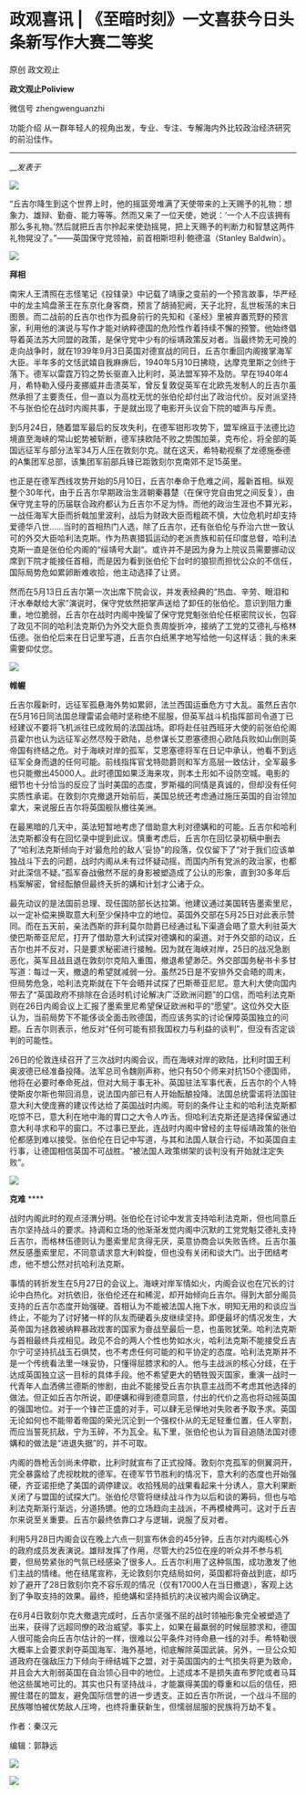

#  政观喜讯 | 《至暗时刻》一文喜获今日头条新写作大赛二等奖

原创 政文观止 

**政文观止Poliview** 

微信号 zhengwenguanzhi

功能介绍 从一群年轻人的视角出发，专业、专注、专解海内外比较政治经济研究的前沿佳作。

____

___发表于_


![](/images/370/2.jpeg)

  

  

“丘吉尔降生到这个世界上时，他的摇篮旁堆满了天使带来的上天赐予的礼物：想象力、雄辩、勤奋、能力等等。然而又来了一位天使，她说：‘一个人不应该拥有那么多礼物。’然后就把丘吉尔拎起来使劲摇晃，把上天赐予的判断力和智慧这两件礼物晃没了。”——英国保守党领袖，前首相斯坦利·鲍德温（Stanley
Baldwin）。

  

![](/images/370/3.jpeg)

  

  

  

 **拜相**

  

南宋人王清照在志怪笔记《投辖录》中记载了靖康之变前的一个预言故事，华严经中的龙主鸠盘荼王在东京化身客商，预言了胡骑犯阙，天子北狩，乱世板荡的末日图景。而二战前的丘吉尔也作为孤身前行的先知和《圣经》里被弃置荒野的预言家，利用他的演说与写作才能对纳粹德国的危险性作着持续不懈的预警。他始终倡导着英法苏大同盟的政策，是保守党中少有的绥靖政策反对者。当最终势无可挽的走向战争时，就在1939年9月3日英国对德宣战的同日，丘吉尔重回内阁接掌海军大臣。半年多的文恬武嬉自我麻痹后，1940年5月10日拂晓，达摩克里斯之剑终于落下。德军以雷霆万钧之势长驱直入比利时，英法盟军猝不及防。早在1940年4月，希特勒入侵丹麦挪威并击溃英军，曾反复敦促英军在北欧先发制人的丘吉尔虽然承担了主要责任，但一直以为高枕无忧的张伯伦却付出了政治代价。反对派坚持不与张伯伦在战时内阁共事，于是就出现了电影开头议会下院的嘘声与斥责。

  

到5月24日，随着盟军最后的反攻失利，在德军钳形攻势下，盟军绵亘于法德比边境直至海峡的常山蛇势被斩断，德军挟欧陆不败之势围加莱，克布伦，将全部的英国远征军与部分法军34万人压在敦刻尔克。就在这天，希特勒视察了龙德施泰德的A集团军总部，该集团军前部兵锋已距敦刻尔克南郊不足15英里。

  

也正是在德军西线攻势开始的5月10日，丘吉尔奉命于危难之间，履新首相。纵观整个30年代，由于丘吉尔早期政治生涯朝秦暮楚（在保守党自由党之间反复），由保守党主导的历届联合政府都认为丘吉尔不足为恃。而他的政治生涯也不算光彩，一战任海军大臣而折戟加里波利，战后为财政大臣而粗疏不慎，大位危机时却支持爱德华八世……当时的首相热门人选，除了丘吉尔，还有张伯伦与乔治六世一致认可的外交大臣哈利法克斯。作为热衷猎狐运动的老派贵族和前任印度总督，哈利法克斯一直是张伯伦内阁的“绥靖号大副“。或许并不是因为身为上院议员需要挪动议席到下院才能接任首相，而是因为看到张伯伦下台时的狼狈而担忧公众的不信任，国际局势危如累卵断难收拾，他主动选择了让贤。

  

然而在5月13日丘吉尔第一次出席下院会议，并发表经典的“热血、辛劳、眼泪和汗水奉献给大家”演说时，保守党依然把掌声送给了卸任的张伯伦。意识到阻力重重，地位脆弱，丘吉尔在战时内阁中挽留了保守党党魁张伯伦任枢密院议长，包容了政见不同的哈利法克斯仍为外交大臣负责周旋折冲，接纳了工党的艾德礼与格林伍德。张伯伦后来在日记里写道，丘吉尔白纸黑字地写给他一句这样话：我的未来需要仰仗您。

  

![](/images/370/4.jpeg)

  

 **帷幄**

  

丘吉尔履新时，远征军孤悬海外势如累卵，法兰西国运垂危方寸大乱。虽然丘吉尔在5月16日同法国总理雷诺会晤时坚称绝不屈服，但英军战斗机指挥部司令道丁已经建议不要将飞机派往已成败局的法国战场。即将赴任驻西班牙大使的前张伯伦阁员霍尔也认为远征军必然尽殁于欧陆，总参谋长艾恩塞德担心欧陆兵败如山倒则英帝国有终结之危。对于海峡对岸的孤军，艾恩塞德将军在日记中承认，他看不到远征军全身而退的任何可能。前线指挥官戈特勋爵则和军方高层一致估计，全军最多也只能撤出45000人。此时德国如果泛海来攻，则本土形如不设防空城。电影的细节也十分恰当的反应了当时美国的态度，罗斯福的同情是真诚的，但却没有任何实质性承诺。在敦刻尔克撤退开始前后，美国总统还考虑通过施压英国的自治领加拿大，来说服丘吉尔将英国舰队撤往美洲。

  

在最黑暗的几天中，英法短暂地考虑了借助意大利对德媾和的可能。丘吉尔和哈利法克斯都没有在回忆录中提到此议。慎重考虑后，丘吉尔在回忆录初稿中删去了“哈利法克斯倾向于对‘最危险的敌人’妥协”的段落，仅仅留下了“对于我们应该单独战斗下去的问题，战时内阁从未有过怀疑动摇，而国内所有党派的政治家，也都对此深信不疑。”孤军奋战傲然不屈的身影被塑造成了公认的形象，直到30多年后档案解密，曾经酝酿但最终夭折的媾和计划才公诸于众。

  

最先动议的是法国前总理、现任国防部长达拉第。他建议通过美国转告墨索里尼，以一定补偿来换取意大利至少保持中立的地位。英国外交部在5月25日对此表示赞同。而在五天前，亲法西斯的菲利莫尔勋爵已经通过私下渠道会晤了意大利驻英大使巴斯蒂亚尼尼，打开了借助意大利试探对德媾和的渠道。对于外交部的动议，丘吉尔也并不反对，只是要求秘密进行接触。因为就在海峡对岸，25日的战况急剧恶化，英军且战且退在敦刻尔克陷入重围，撤退希望渺茫。外交部国务秘书卡多甘写道：每过一天，撤退的希望就减弱一分。虽然25日是不安排外交会晤的周末，但局势危急，哈利法克斯就在下午会晤并试探了巴斯蒂亚尼尼。意大利大使向国内带去了“英国政府不排除在合适时机讨论解决广泛欧洲问题”的口信，而哈利法克斯则在26日内阁会议上汇报了墨索里尼希望保证欧洲和平的“愿望”。这位外交大臣认为，当前局势下不能侈谈全面击败德国，而应该务实的讨论保障英国独立的问题。丘吉尔则表示，他反对“任何可能有损我国权力与利益的谈判”，但没有否定谈判的可能性。

  

26日的伦敦连续召开了三次战时内阁会议，而在海峡对岸的欧陆，比利时国王利奥波德已经准备投降。法军总司令魏刚声称，他只有50个师来对抗150个德国师，他将在必要时奉命死战，但对大局于事无补。英国驻法军事代表，丘吉尔的个人特使斯皮尔斯也带回消息，说法国内部已有人开始酝酿投降。法国总统雷诺将法国驻意大利大使庞赛的建议传达给了英国战时内阁。苛刻的条件让主和的哈利法克斯都吃惊不已，意大利在地中海的胃口之大令人咋舌。但哈利法克斯还是选择保留通过意大利寻求和平的窗口。不过事已至此，连战时内阁中曾经的主导绥靖政策的张伯伦都感到难以接受。张伯伦在日记中写道，与其和法国人联合行动，不如英国自主行事，让德国相信英国不可战胜。“被法国人政策绑架的谈判没有开始就注定失败”。

  

![](/images/370/5.jpeg)

  

 **克难** ****

  

战时内阁此时的观点泾渭分明。张伯伦在讨论中发言支持哈利法克斯，但也同意丘吉尔坚持战斗的要求。持调和立场的他渐渐发觉内阁中沉默的工党党魁艾德礼支持丘吉尔，而格林伍德则认为墨索里尼贪得无厌，英意协商会以失败告终。丘吉尔虽然反感墨索里尼，不同意请求意大利斡旋，但也没有关闭和谈大门。出于团结考虑，他不想公然对抗哈利法克斯。

  

事情的转折发生在5月27日的会议上。海峡对岸军情如火，内阁会议也在冗长的讨论中白热化。对抗依旧，张伯伦还在和稀泥，却开始倾向丘吉尔。得到大部分阁员支持的丘吉尔态度开始强硬。首相认为不能被法国人拖下水，明知无用的和谈应当终止，不能为了讨好猪一样的队友而硬着头皮继续坚持。即便最坏的情况发生，大英帝国为拯救被纳粹暴政戕害的国家为奋战至最后一息，也虽败犹荣。哈利法克斯与首相最终兵戎相见。政见不合的两人个性也势如水火，哈利法克斯不能接受丘吉尔宁可坚持抗战玉石俱焚，也不考虑任何可能的和平协定的态度。哈利法克斯并不是一个传统看法里一味妥协，只懂得屈膝求和的人。他与主战派的核心分歧，在于达成英国独立这一目标的具体手段。他不希望更大的牺牲毁灭国家，重演一战时一代青年人血洒佛兰德斯的惨剧，由此不能接受丘吉尔执意主战而不考虑其他选择的做法。但正如丘吉尔所说，即便媾和得到德意同意，付出的代价之高也将动摇英国的强国地位。对于一个锋芒正盛的对手，可以肆无忌惮地对失败者予取予求。英国无论如何也不能带着帝国的荣光沉沦到一个强权仆从的无足轻重位置，任人宰割，而应当誓死抗敌，宁为玉碎，不为瓦全。私下里，张伯伦也认为盲目追随法国对德媾和的做法是“进退失据”的，并不可取。

  

内阁的唇枪舌剑尚未停歇，比利时就宣布了正式投降。敦刻尔克孤军的侧翼洞开，完全暴露给了虎视眈眈的德军。在德军节节胜利的情况下，意大利的态度也开始强硬，齐亚诺拒绝了美国的调停建议。收拾残局的战果看起来十分诱人，意大利果断关闭了与盟国的试探大门。张伯伦尽管将继续战斗作为以后和谈的筹码，但也与哈利法克斯渐行渐远，分道扬镳。他的立场趋向主战派，不再模棱两可。这对于丘吉尔来说至关重要。丘吉尔最终依靠口才与逻辑，说服了反对者。

  

利用5月28日内阁会议在晚上六点一刻宣布休会的45分钟，丘吉尔对内阁核心外的政府成员发表演说。雄辩发挥了作用，尽管大约25位在座的听众并不参与机要，但局势紧张的气氛已经感染了很多人。丘吉尔利用了这种氛围，成功激发了他们主战的情绪。他在结尾宣称，无论敦刻尔克结局如何，英国都将奋战到底，却巧妙了避开了28日敦刻尔克不容乐观的情况（仅有17000人在当日撤退），客观上达到了争取支持的效果。最终，拒绝媾和坚持抵抗的决议被内阁会议确定。

  

在6月4日敦刻尔克大撤退完成时，丘吉尔坚强不屈的战时领袖形象完全被塑造了出来，获得了远超同僚的政治威望。事实上，如果在最羸弱的时候屈膝求和，德国人很可能会向丘吉尔估计的一样，很难以公平条件对待命悬一线的对手。希特勒很大概率上会要求剥夺英国海军、海外基地，彻底解除英国武装。另外，一旦公众知道政府在强敌压力下倾向于缔结城下之盟，对于英国国内的士气损失将更为致命，并且会大大削弱英国在自治领心目中的地位。上述成本不是损失直布罗陀或者马耳他这些属地可比的。其实也只有坚持战斗，才能赢得美国的尊重和以后的信任，把握住潜在的盟友，避免国际信誉的进一步透支。正如丘吉尔所说，一个战斗不屈的民族哪怕被优势敌人压垮，也终将重获新生，但懦弱屈服的民族将万劫不复。

  

作者：秦汉元

编辑：郭静远

  

  

![](/images/370/6.jpeg)

![](/images/370/7.jpeg)

  

